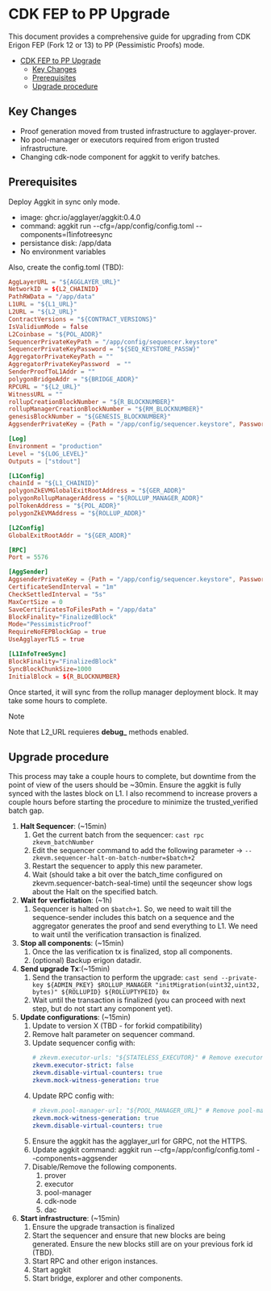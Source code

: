 # CDK FEP to PP Upgrade

This document provides a comprehensive guide for upgrading from CDK Erigon FEP (Fork 12 or 13) to PP (Pessimistic Proofs) mode.

- [CDK FEP to PP Upgrade](#cdk-fep-to-pp-upgrade)
  - [Key Changes](#key-changes)
  - [Prerequisites](#prerequisites)
  - [Upgrade procedure](#upgrade-procedure)

## Key Changes
- Proof generation moved from trusted infrastructure to agglayer-prover.
- No pool-manager or executors required from erigon trusted infrastructure.
- Changing cdk-node component for aggkit to verify batches.

## Prerequisites

Deploy Aggkit in sync only mode. 

* image: ghcr.io/agglayer/aggkit:0.4.0
* command: aggkit run --cfg=/app/config/config.toml --components=l1infotreesync
* persistance disk: /app/data
* No environment variables

Also, create the config.toml (TBD):
```toml
AggLayerURL = "${AGGLAYER_URL}"
NetworkID = ${L2_CHAINID}
PathRWData = "/app/data"
L1URL = "${L1_URL}"
L2URL = "${L2_URL}"
ContractVersions = "${CONTRACT_VERSIONS}"
IsValidiumMode = false
L2Coinbase = "${POL_ADDR}"
SequencerPrivateKeyPath = "/app/config/sequencer.keystore"
SequencerPrivateKeyPassword = "${SEQ_KEYSTORE_PASSW}"
AggregatorPrivateKeyPath = ""
AggregatorPrivateKeyPassword  = ""
SenderProofToL1Addr = ""
polygonBridgeAddr = "${BRIDGE_ADDR}"
RPCURL = "${L2_URL}"
WitnessURL = ""
rollupCreationBlockNumber = "${R_BLOCKNUMBER}"
rollupManagerCreationBlockNumber = "${RM_BLOCKNUMBER}"
genesisBlockNumber = "${GENESIS_BLOCKNUMBER}"
AggsenderPrivateKey = {Path = "/app/config/sequencer.keystore", Password = "${SEQ_KEYSTORE_PASSW}"}

[Log]
Environment = "production"
Level = "${LOG_LEVEL}"
Outputs = ["stdout"]

[L1Config]
chainId = "${L1_CHAINID}"
polygonZkEVMGlobalExitRootAddress = "${GER_ADDR}"
polygonRollupManagerAddress = "${ROLLUP_MANAGER_ADDR}"
polTokenAddress = "${POL_ADDR}"
polygonZkEVMAddress = "${ROLLUP_ADDR}"

[L2Config]
GlobalExitRootAddr = "${GER_ADDR}"

[RPC]
Port = 5576

[AggSender]
AggsenderPrivateKey = {Path = "/app/config/sequencer.keystore", Password = "${SEQ_KEYSTORE_PASSW}"}
CertificateSendInterval = "1m"
CheckSettledInterval = "5s"
MaxCertSize = 0
SaveCertificatesToFilesPath = "/app/data"
BlockFinality="FinalizedBlock"
Mode="PessimisticProof"
RequireNoFEPBlockGap = true
UseAgglayerTLS = true

[L1InfoTreeSync]
BlockFinality="FinalizedBlock"
SyncBlockChunkSize=1000
InitialBlock = ${R_BLOCKNUMBER}
```

Once started, it will sync from the rollup manager deployment block. It may take some hours to complete.

> [!NOTE]
> Note that L2_URL requieres **debug_** methods enabled.

## Upgrade procedure

This process may take a couple hours to complete, but downtime from the point of view of the users should be ~30min. Ensure the aggkit is fully synced with the lastes block on L1. I also recommend to increase provers a couple hours before starting the procedure to minimize the trusted_verified batch gap.

1. **Halt Sequencer**: (~15min)
   1. Get the current batch from the sequencer: `cast rpc zkevm_batchNumber`
   2. Edit the sequencer command to add the following parameter -> `--zkevm.sequencer-halt-on-batch-number=$batch+2`
   3. Restart the sequencer to apply this new parameter.
   4. Wait (should take a bit over the batch_time configured on zkevm.sequencer-batch-seal-time) until the seqeuncer show logs about the Halt on the specified batch.
2. **Wait for verficitation**: (~1h)
   1. Sequencer is halted on `$batch+1`. So, we need to wait till the sequence-sender includes this batch on a sequence and the aggregator generates the proof and send everything to L1. We need to wait until the verification transaction is finalized.
3. **Stop all components**: (~15min)
   1. Once the las verification tx is finalized, stop all components.
   2. (optional) Backup erigon datadir.
4. **Send upgrade Tx**:(~15min)
   1. Send the transaction to perform the upgrade: `cast send --private-key ${ADMIN_PKEY} $ROLLUP_MANAGER "initMigration(uint32,uint32, bytes)" ${ROLLUPID} ${ROLLUPTYPEID} 0x`
   2. Wait until the transaction is finalized (you can proceed with next step, but do not start any component yet).
5. **Update configurations**: (~15min)
   1. Update to version X (TBD - for forkid compatibility) 
   2. Remove halt parameter on sequencer command.
   3. Update sequencer config with:
      ```yaml
      # zkevm.executor-urls: "${STATELESS_EXECUTOR}" # Remove executors
      zkevm.executor-strict: false
      zkevm.disable-virtual-counters: true
      zkevm.mock-witness-generation: true
      ```
   4. Update RPC config with:
      ```yaml
      # zkevm.pool-manager-url: "${POOL_MANAGER_URL}" # Remove pool-manager-url
      zkevm.mock-witness-generation: true
      zkevm.disable-virtual-counters: true
      ```
   5. Ensure the aggkit has the agglayer_url for GRPC, not the HTTPS.
   6. Update aggkit command: aggkit run --cfg=/app/config/config.toml --components=aggsender
   7. Disable/Remove the following components.
      1. prover
      2. executor
      3. pool-manager
      4. cdk-node
      5. dac
6. **Start infrastructure**: (~15min)
   1. Ensure the upgrade transaction is finalized
   2. Start the sequencer and ensure that new blocks are being generated. Ensure the new blocks still are on your previous fork id (TBD).
   3. Start RPC and other erigon instances.
   4. Start aggkit
   5. Start bridge, explorer and other components.
